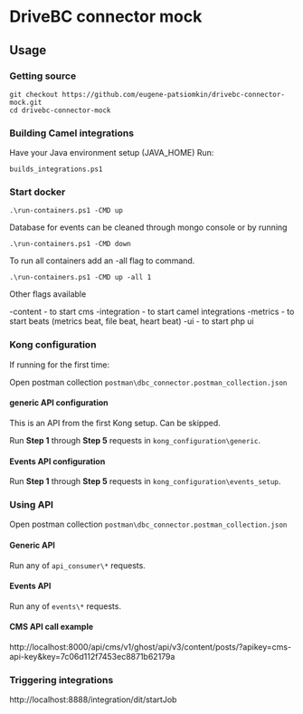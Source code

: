 # DriveBC connector mock

## Usage

### Getting source


```shell
git checkout https://github.com/eugene-patsiomkin/drivebc-connector-mock.git
cd drivebc-connector-mock
```

### Building Camel integrations

Have your Java environment setup (JAVA_HOME)
Run:

```shell
builds_integrations.ps1
```

### Start docker

```shell
.\run-containers.ps1 -CMD up
```

Database for events can be cleaned through mongo console or by running

```shell
.\run-containers.ps1 -CMD down
```

To run all containers add an -all flag to command.

```shell
.\run-containers.ps1 -CMD up -all 1
```

Other flags available

 -content - to start cms
 -integration - to start camel integrations
 -metrics - to start beats (metrics beat, file beat, heart beat)
 -ui - to start php ui

### Kong configuration

If running for the first time:

Open postman collection ```postman\dbc_connector.postman_collection.json```

#### generic API configuration

This is an API from the first Kong setup. Can be skipped.

Run **Step 1** through **Step 5** requests in ```kong_configuration\generic```.

#### Events API configuration

Run **Step 1** through **Step 5** requests in ```kong_configuration\events_setup```.

### Using API

Open postman collection ```postman\dbc_connector.postman_collection.json```

#### Generic API

Run any of  ```api_consumer\*``` requests.

#### Events API

Run any of  ```events\*``` requests.

#### CMS API call example

http://localhost:8000/api/cms/v1/ghost/api/v3/content/posts/?apikey=cms-api-key&key=7c06d112f7453ec8871b62179a

### Triggering integrations

http://localhost:8888/integration/dit/startJob
